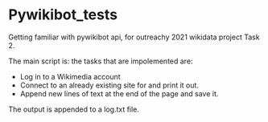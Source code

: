 # Pywikibot_tests
Getting familiar with pywikibot api, for outreachy 2021 wikidata project Task 2.

The main script is: the tasks that are impolemented are:
  - Log in to a Wikimedia account
  - Connect to an already existing site for and print it out.
  - Append new lines of text at the end of the page and save it.


The output is appended to a log.txt file.
